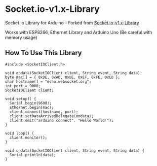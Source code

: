 # Socket.io-v1.x-Library
Socket.io Library for Arduino - Forked from [Socket.io-v1.x-Library](https://github.com/washo4evr/Socket.io-v1.x-Library)

Works with ESP8266, Ethernet Library and Arduino Uno (Be careful with memory usage)

## How To Use This Library

```
#include <SocketIOClient.h>

void ondata(SocketIOClient client, String event, String data);
byte mac[] = { 0xDE, 0xAD, 0xBE, 0xEF, 0xFE, 0xED };
char hostname[] = "echo.websocket.org";
int port = 9000;
SocketIOClient client;

void setup() {
  Serial.begin(9600);
  Ethernet.begin(mac);
  client.connect(hostname, port);
  client.setDataArrivedDelegate(ondata);
  client.emit("arduino connect", "Hello World!");
}

void loop() {
  client.monitor();
}

void ondata(SocketIOClient client, String event, String data) {
  Serial.println(data);
}
```